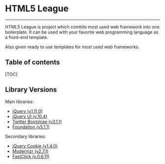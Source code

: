 # HTML5 League
---

HTML5 League is project which combile most used web framework into one boilerplate. It can be used with your favorite web programming language as a front-end template.

Also given ready to use templates for most used web frameworks.

## Table of contents

[TOC]


## Library Versions

Main libraries:

+ [jQuery (v1.11.0)](http://jquery.com/)
+ [jQuery UI (v.10.4)](https://jqueryui.com/)
+ [Twitter Bootstrap (v3.1.1)](http://getbootstrap.com/)
+ [Foundation (v5.1.1)](http://foundation.zurb.com/)

Secondary libraries:

+ [jQuery Cookie (v1.4.0)](https://github.com/carhartl/jquery-cookie)
+ [Modernizr (v2.7.1)](http://modernizr.com/)
+ [FastClick (v.0.6.11)](http://ftlabs.github.io/fastclick/)

